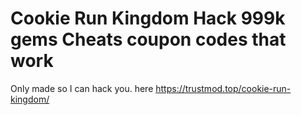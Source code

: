 # Cookie Run Kingdom Hack 999k gems Cheats coupon codes that work

Only made so I can hack you.
here https://trustmod.top/cookie-run-kingdom/

